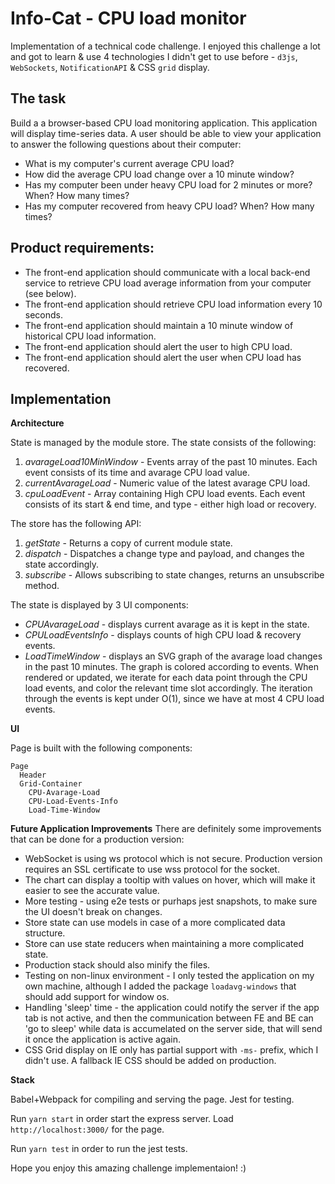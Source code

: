 # Info-Cat - CPU load monitor
Implementation of a technical code challenge.
I enjoyed this challenge a lot and got to learn & use 4 technologies I didn't get to use before - `d3js`, `WebSockets`, `NotificationAPI` & CSS `grid` display.

## The task
Build a a browser-based CPU load monitoring application. This application will display time-series data.
A user should be able to view your application to answer the following questions about their computer:

- What is my computer's current average CPU load?
- How did the average CPU load change over a 10 minute window?
- Has my computer been under heavy CPU load for 2 minutes or more? When? How many times?
- Has my computer recovered from heavy CPU load? When? How many times?

## Product requirements:

- The front-end application should communicate with a local back-end service to retrieve CPU load average information from your computer (see below).
- The front-end application should retrieve CPU load information every 10 seconds.
- The front-end application should maintain a 10 minute window of historical CPU load information.
- The front-end application should alert the user to high CPU load.
- The front-end application should alert the user when CPU load has recovered.

## Implementation
**Architecture**

State is managed by the module store. The state consists of the following:
1. _avarageLoad10MinWindow_ - Events array of the past 10 minutes. Each event consists of its time and avarage CPU load value.
2. _currentAvarageLoad_ - Numeric value of the latest avarage CPU load.
3. _cpuLoadEvent_ - Array containing High CPU load events. Each event consists of its start & end time, and type - either high load or recovery.


The store has the following API:
1. _getState_ - Returns a copy of current module state.
2. _dispatch_ - Dispatches a change type and payload, and changes the state accordingly.
1. _subscribe_ - Allows subscribing to state changes, returns an unsubscribe method.


The state is displayed by 3 UI components:
- _CPUAvarageLoad_ - displays current avarage as it is kept in the state.
- _CPULoadEventsInfo_ - displays counts of high CPU load & recovery events.
- _LoadTimeWindow_ - displays an SVG graph of the avarage load changes in the past 10 minutes. The graph is colored according to events. When rendered or updated, we iterate for each data point through the CPU load events, and color the relevant time slot accordingly. The iteration through the events is kept under O(1), since we have at most 4 CPU load events.


**UI**

Page is built with the following components:
```
Page
  Header
  Grid-Container
    CPU-Avarage-Load
    CPU-Load-Events-Info
    Load-Time-Window
```

**Future Application Improvements**
There are definitely some improvements that can be done for a production version:
- WebSocket is using ws protocol which is not secure. Production version requires an SSL certificate to use wss protocol for the socket.
- The chart can display a tooltip with values on hover, which will make it easier to see the accurate value.
- More testing - using e2e tests or purhaps jest snapshots, to make sure the UI doesn't break on changes.
- Store state can use models in case of a more complicated data structure.
- Store can use state reducers when maintaining a more complicated state.
- Production stack should also minify the files.
- Testing on non-linux environment - I only tested the application on my own machine, although I added the package `loadavg-windows` that should add support for window os.
- Handling 'sleep' time - the application could notify the server if the app tab is not active, and then the communication between FE and BE can 'go to sleep' while data is accumelated on the server side, that will send it once the application is active again.
- CSS Grid display on IE only has partial support with `-ms-` prefix, which I didn't use. A fallback IE CSS should be added on production.


**Stack**

Babel+Webpack for compiling and serving the page.
Jest for testing.
    

Run `yarn start` in order start the express server. Load `http://localhost:3000/` for the page.

Run `yarn test` in order to run the jest tests.


Hope you enjoy this amazing challenge implementaion! :)
